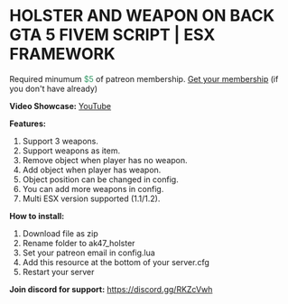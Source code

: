 <h1>HOLSTER AND WEAPON ON BACK GTA 5 FIVEM SCRIPT | ESX FRAMEWORK</h1>
<p>Required minumum <span style="color: #339966;">$5</span> of patreon membership. <a href="https://patreon.com/menanak47" target="_blank">Get your membership</a> (if you don't have already)</p>
<p><strong>Video Showcase:</strong> <a href="https://youtu.be/QMroOP0M4sM">YouTube</a></p>
<p><strong>Features: </strong></p>
<ol>
<li>Support 3 weapons.</li>
<li>Support weapons as item.</li>
<li>Remove object when player has no weapon.</li>
<li>Add object when player has weapon.</li>
<li>Object position can be changed in config.</li>
<li>You can add more weapons in config.</li>
<li>Multi ESX version supported (1.1/1.2).</li>
</ol>
<p><strong>How to install:</strong></p>
<ol>
<li>Download file as zip</li>
<li>Rename folder to ak47_holster</li>
<li>Set your patreon email in config.lua</li>
<li>Add this resource at the bottom of your server.cfg</li>
<li>Restart your server</li>
</ol>
<p><strong>Join discord for support:</strong> <a href="https://discord.gg/RKZcVwh">https://discord.gg/RKZcVwh</a></p>
